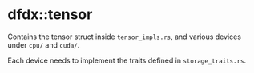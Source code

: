 # dfdx::tensor

Contains the tensor struct inside `tensor_impls.rs`,
and various devices under `cpu/` and `cuda/`.

Each device needs to implement the traits defined in `storage_traits.rs`.
